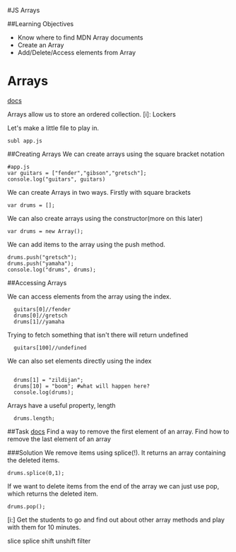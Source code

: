#JS Arrays

##Learning Objectives
- Know where to find MDN Array documents
- Create an Array
- Add/Delete/Access elements from Array


# Arrays
[docs](https://developer.mozilla.org/en-US/docs/Web/JavaScript/Reference/Global_Objects/Array)

Arrays allow us to store an ordered collection.
[i]: Lockers

Let's make a little file to play in.

```
subl app.js
```

##Creating Arrays
We can create arrays using the square bracket notation

```
#app.js
var guitars = ["fender","gibson","gretsch"];
console.log("guitars", guitars)
```
We can create Arrays in two ways. Firstly with square brackets

```
var drums = [];
```

We can also create arrays using the constructor(more on this later)

```
var drums = new Array();
```

We can add items to the array using the push method.

```
drums.push("gretsch");
drums.push("yamaha");
console.log("drums", drums);
```

##Accessing Arrays

We can access elements from the array using the index.

```
  guitars[0]//fender
  drums[0]//gretsch
  drums[1]//yamaha
```

Trying to fetch something that isn't there will return undefined

```
  guitars[100]//undefined
```


We can also set elements directly using the index

```

  drums[1] = "zildijan";
  drums[10] = "boom"; #what will happen here?
  console.log(drums);
```

Arrays have a useful property, length

```
  drums.length;
```

##Task
[docs](https://developer.mozilla.org/en-US/docs/Web/JavaScript/Reference/Global_Objects/Array)
Find a way to remove the first element of an array.
Find how to remove the last element of an array 


###Solution
We remove items using splice(!). It returns an array containing the deleted items.
```
drums.splice(0,1);
```
If we want to delete items from the end of the array we can just use pop, which returns the deleted item.

```
drums.pop();
```
[i:] Get the students to go and find out about other array methods and play with them for 10 minutes.


slice
splice
shift
unshift
filter







